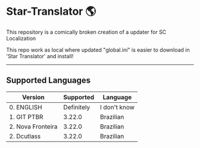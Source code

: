 # Star-Translator 🌎
 This repository is a comically broken creation of a updater for SC Localization
 
This repo work as local where updated "global.ini" is easier to download in 'Star Translator' and install! 

---
## Supported Languages

| Version | Supported | Language |
|---|---|---|
| 0. ENGLISH | Definitely | I don't know |
| 1. GIT PTBR| 3.22.0 | Brazilian |
| 2. Nova Fronteira | 3.22.0 | Brazilian  |
| 2. Dcutlass | 3.22.0 | Brazilian  |
